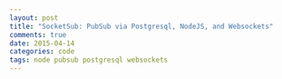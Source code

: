 ```yaml
---
layout: post
title: "SocketSub: PubSub via Postgresql, NodeJS, and Websockets"
comments: true
date: 2015-04-14
categories: code
tags: node pubsub postgresql websockets
---
```



